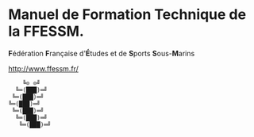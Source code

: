 # Manuel de Formation Technique de la FFESSM.

**F**édération **F**rançaise d'**É**tudes et de **S**ports **S**ous-**M**arins

http://www.ffessm.fr/


```
    ╚⊙ ⊙╝
  ╚═(███)═╝
 ╚═(███)═╝
╚═(███)═╝
 ╚═(███)═╝
  ╚═(███)═╝
   ╚═(███)═╝
```
